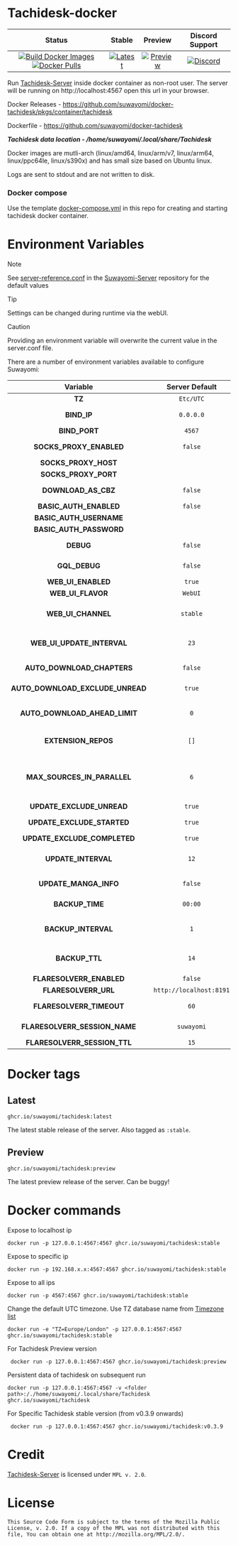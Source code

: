 # Tachidesk-docker

|                                                                                                                                                                                                                                                   Status                                                                                                                                                                                                                                                    |                                                                                                                             Stable                                                                                                                              |                                                                                                                             Preview                                                                                                                              |                                                                      Discord Support                                                                       |
|:-----------------------------------------------------------------------------------------------------------------------------------------------------------------------------------------------------------------------------------------------------------------------------------------------------------------------------------------------------------------------------------------------------------------------------------------------------------------------------------------------------------:|:---------------------------------------------------------------------------------------------------------------------------------------------------------------------------------------------------------------------------------------------------------------:|:----------------------------------------------------------------------------------------------------------------------------------------------------------------------------------------------------------------------------------------------------------------:|:----------------------------------------------------------------------------------------------------------------------------------------------------------:|
| [![Build Docker Images](https://github.com/suwayomi/docker-tachidesk/actions/workflows/build_container_images.yml/badge.svg)](https://github.com/suwayomi/docker-tachidesk/actions/workflows/build_container_images.yml) [![Docker Pulls](https://img.shields.io/badge/dynamic/json?url=https://github.com/suwayomi/docker-tachidesk/raw/main/scripts/tachidesk_version.json&label=docker_pulls&query=$.total_downloads&color=blue)](https://github.com/orgs/suwayomi/packages/container/package/tachidesk) | [![Latest](https://img.shields.io/badge/dynamic/json?url=https://github.com/suwayomi/docker-tachidesk/raw/main/scripts/tachidesk_version.json&label=version&query=$.stable&color=blue)](https://github.com/orgs/suwayomi/packages/container/package/tachidesk/) | [![Preview](https://img.shields.io/badge/dynamic/json?url=https://github.com/suwayomi/docker-tachidesk/raw/main/scripts/tachidesk_version.json&label=version&query=$.preview&color=blue)](https://github.com/orgs/suwayomi/packages/container/package/tachidesk) | [![Discord](https://img.shields.io/discord/801021177333940224.svg?label=discord&labelColor=7289da&color=2c2f33&style=flat)](https://discord.gg/DDZdqZWaHA) |

Run [Tachidesk-Server](https://github.com/Suwayomi/Tachidesk-Server) inside docker container as non-root user. The server will be running on http://localhost:4567 open this url in your browser.

Docker Releases - https://github.com/suwayomi/docker-tachidesk/pkgs/container/tachidesk

Dockerfile - https://github.com/suwayomi/docker-tachidesk

_**Tachidesk data location - /home/suwayomi/.local/share/Tachidesk**_

Docker images are mutli-arch (linux/amd64, linux/arm/v7, linux/arm64, linux/ppc64le, linux/s390x) and has small size based on Ubuntu linux.

Logs are sent to stdout and are not written to disk.

### Docker compose

Use the template [docker-compose.yml](./docker-compose.yml) in this repo for creating and starting tachidesk docker container.

# Environment Variables

> [!NOTE]
> See [server-reference.conf](https://github.com/Suwayomi/Suwayomi-Server/blob/master/server/src/main/resources/server-reference.conf) in the [Suwayomi-Server](https://github.com/Suwayomi/Suwayomi-Server) repository for the default values

> [!Tip]
> Settings can be changed during runtime via the webUI.

> [!CAUTION]
> Providing an environment variable will overwrite the current value in the server.conf file.

There are a number of environment variables available to configure Suwayomi:

|             Variable             |     Server Default      |                                                                                              Description                                                                                              |
|:--------------------------------:|:-----------------------:|:-----------------------------------------------------------------------------------------------------------------------------------------------------------------------------------------------------:|
|              **TZ**              |        `Etc/UTC`        |                                                                              What time zone the container thinks it is.                                                                               |
|           **BIND_IP**            |        `0.0.0.0`        |                                                        The interface to listen on, inside the container. You almost never want to change this.                                                        |
|          **BIND_PORT**           |         `4567`          |                                                                                  Which port Suwayomi will listen on                                                                                   |
|     **SOCKS_PROXY_ENABLED**      |         `false`         |                                                                         Whether Suwayomi will connect through a SOCKS5 proxy                                                                          |
|       **SOCKS_PROXY_HOST**       |           ` `           |                                                                                   The TCP host of the SOCKS5 proxy                                                                                    |
|       **SOCKS_PROXY_PORT**       |           ` `           |                                                                                     The port of the SOCKS5 proxy                                                                                      |
|       **DOWNLOAD_AS_CBZ**        |         `false`         |                                                                     Whether Suwayomi should save the manga to disk in CBZ format                                                                      |
|      **BASIC_AUTH_ENABLED**      |         `false`         |                                                                         Whether Suwayomi requires HTTP Basic Auth to get in.                                                                          |
|     **BASIC_AUTH_USERNAME**      |           ` `           |                                                                                  The username to log in to Suwayomi.                                                                                  |
|     **BASIC_AUTH_PASSWORD**      |           ` `           |                                                                                  The password to log in to Suwayomi.                                                                                  |
|            **DEBUG**             |         `false`         |                                                               If extra logging is enabled. Useful for development and troubleshooting.                                                                |
|          **GQL_DEBUG**           |         `false`         |                                                If graphql logging is enabled. Useful for development and troubleshooting. Can overload the log output.                                                |
|        **WEB_UI_ENABLED**        |         `true`          |                                                                                  If the server should serve a webUI                                                                                   |
|        **WEB_UI_FLAVOR**         |         `WebUI`         |                                                                                          "WebUI" or "Custom"                                                                                          |
|        **WEB_UI_CHANNEL**        |        `stable`         |                                        "bundled" (the version bundled with the server release), "stable" or "preview" - the webUI version that should be used                                         |
|    **WEB_UI_UPDATE_INTERVAL**    |          `23`           |                                          Time in hours - 0 to disable auto update - range: 1 <= n < 24 - how often the server should check for webUI updates                                          |
|    **AUTO_DOWNLOAD_CHAPTERS**    |         `false`         |                                                             If new chapters that have been retrieved should get automatically downloaded                                                              |
| **AUTO_DOWNLOAD_EXCLUDE_UNREAD** |         `true`          |                                                                  Ignore automatic chapter downloads of entries with unread chapters                                                                   |
|  **AUTO_DOWNLOAD_AHEAD_LIMIT**   |           `0`           |                           0 to disable - how many unread downloaded chapters should be available - if the limit is reached, new chapters won't be downloaded automatically                            |
|       **EXTENSION_REPOS**        |          `[]`           |                       Any additional extension repos to use, the format is `["https://github.com/MY_ACCOUNT/MY_REPO/tree/repo", "https://github.com/MY_ACCOUNT_2/MY_REPO_2/"]`                        |
|   **MAX_SOURCES_IN_PARALLEL**    |           `6`           | Range: 1 <= n <= 20 - Sets how many sources can do requests (updates, downloads) in parallel. Updates/Downloads are grouped by source and all mangas of a source are updated/downloaded synchronously |
|    **UPDATE_EXCLUDE_UNREAD**     |         `true`          |                                                                            If unread manga should be excluded from updates                                                                            |
|    **UPDATE_EXCLUDE_STARTED**    |         `true`          |                                                                  If manga that haven't been started should be excluded from updates                                                                   |
|   **UPDATE_EXCLUDE_COMPLETED**   |         `true`          |                                                                          If completed manga should be excluded from updates                                                                           |
|       **UPDATE_INTERVAL**        |          `12`           |                 Time in hours - 0 to disable it - (doesn't have to be full hours e.g. 12.5) - range: 6 <= n < ∞ - Interval in which the global update will be automatically triggered                 |
|      **UPDATE_MANGA_INFO**       |         `false`         |                                                                        If manga info should be updated along with the chapters                                                                        |
|         **BACKUP_TIME**          |         `00:00`         |                                                    Range: hour: 0-23, minute: 0-59 - Time of day at which the automated backup should be triggered                                                    |
|       **BACKUP_INTERVAL**        |           `1`           |                                         Time in days - 0 to disable it - range: 1 <= n < ∞ - Interval in which the server will automatically create a backup                                          |
|          **BACKUP_TTL**          |          `14`           |                                         Time in days - 0 to disable it - range: 1 <= n < ∞ - How long backup files will be kept before they will get deleted                                          |
|     **FLARESOLVERR_ENABLED**     |         `false`         |                                                                         Whether FlareSolverr is enabled and available to use                                                                          |
|       **FLARESOLVERR_URL**       | `http://localhost:8191` |                                                                                 The URL of the FlareSolverr instance                                                                                  |
|     **FLARESOLVERR_TIMEOUT**     |          `60`           |                                                              Time in seconds for FlareSolverr to timeout if the challenge is not solved                                                               |
|  **FLARESOLVERR_SESSION_NAME**   |       `suwayomi`        |                                                                   The name of the session that Suwayomi will use with FlareSolverr                                                                    |
|   **FLARESOLVERR_SESSION_TTL**   |          `15`           |                                                                             The time to live for the FlareSolverr session                                                                             |

# Docker tags

## Latest

`ghcr.io/suwayomi/tachidesk:latest`

The latest stable release of the server. Also tagged as `:stable`.

## Preview

`ghcr.io/suwayomi/tachidesk:preview`

The latest preview release of the server. Can be buggy!

# Docker commands

Expose to localhost ip

    docker run -p 127.0.0.1:4567:4567 ghcr.io/suwayomi/tachidesk:stable

Expose to specific ip

    docker run -p 192.168.x.x:4567:4567 ghcr.io/suwayomi/tachidesk:stable

Expose to all ips

    docker run -p 4567:4567 ghcr.io/suwayomi/tachidesk:stable

Change the default UTC timezone. Use TZ database name from [Timezone list](https://en.wikipedia.org/wiki/List_of_tz_database_time_zones)

    docker run -e "TZ=Europe/London" -p 127.0.0.1:4567:4567 ghcr.io/suwayomi/tachidesk:stable

For Tachidesk Preview version

     docker run -p 127.0.0.1:4567:4567 ghcr.io/suwayomi/tachidesk:preview

Persistent data of tachidesk on subsequent run

    docker run -p 127.0.0.1:4567:4567 -v <folder path>:/./home/suwayomi/.local/share/Tachidesk ghcr.io/suwayomi/tachidesk

For Specific Tachidesk stable version (from v0.3.9 onwards)

     docker run -p 127.0.0.1:4567:4567 ghcr.io/suwayomi/tachidesk:v0.3.9

# Credit

[Tachidesk-Server](https://github.com/Suwayomi/Tachidesk-Server) is licensed under `MPL v. 2.0`.

# License

    This Source Code Form is subject to the terms of the Mozilla Public
    License, v. 2.0. If a copy of the MPL was not distributed with this
    file, You can obtain one at http://mozilla.org/MPL/2.0/.
